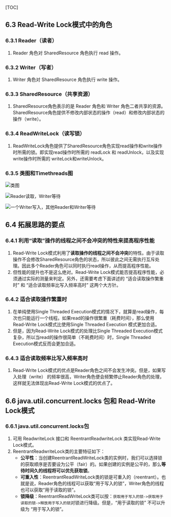 [TOC]

## 6.3 Read-Write Lock模式中的角色

### 6.3.1 Reader（读者）
1. Reader 角色对 SharedResource 角色执行 read 操作。

### 6.3.2 Writer（写者）
1. Writer 角色对 SharedResource 角色执行 write 操作。

### 6.3.3 SharedResource（共享资源）
1. SharedResource角色表示的是 Reader 角色和 Writer 角色二者共享的资源。SharedResource角色提供不修改内部状态的操作（read）和修改内部状态的操作（write）。

### 6.3.4 ReadWriteLock（读写锁）
1. ReadWriteLock角色提供了SharedResource角色实现read操作和write操作时所需的锁。即实现read操作时所需的 readLock 和 readUnlock，以及实现write操作时所需的 writeLock和writeUnlock。

### 6.3.5 类图和Timethreads图
![类图](http://ww1.sinaimg.cn/mw690/d8e93840ly1g150jtygsej20tx0bydi2.jpg)

![Reader读取，Writer等待](http://ww1.sinaimg.cn/mw690/d8e93840ly1g150ju0ofxj20l10c4404.jpg)


![一个Writer写入，其他Reader和Writer等待](http://ww1.sinaimg.cn/mw690/d8e93840ly1g150jtysmfj20kr0c9jsy.jpg)



## 6.4 拓展思路的要点

### 6.4.1 利用“读取”操作的线程之间不会冲突的特性来提高程序性能
1. Read-Write Lock模式利用了**读取操作的线程之间不会冲突**的特性。由于读取操作不会修改SharedResource角色的状态，所以彼此之间无需执行互斥处理。因此多个Reader角色可以同时执行read操作，从而提高程序性能。
2. 但性能的提升也不是这么绝对。Read-Write Lock模式能否提高程序性能，必须通过实际的测量来判定。另外，还需要考虑下面讲述的 “适合读取操作繁重时” 和 “适合读取频率比写入频率高时” 这两个大方针。

### 6.4.2 适合读取操作繁重时
1. 在单纯使用Single Threaded Execution模式的情况下，就算是read操作，每次也只能运行一个线程。如果read的操作很繁重（耗费时间），那么使用Read-Write Lock模式比使用Single Threaded Execution 模式更加合适。
2. 但是，因为Read-Write Lock模式的处理比Single Threaded Execution模式复杂，所以当read的操作很简单（不耗费时间）时，Single Threaded Execution模式反而会更加合适。

### 6.4.3 适合读取频率比写入频率高时
1. Read-Write Lock模式的优点是Reader角色之间不会发生冲突。但是，如果写入处理（write）
的频率很高，Writer角色便会频繁停止Reader角色的处理，这样就无法体现出Read-Write Lock模式的优点了。



## 6.6 java.util.concurrent.locks 包和 Read-Write Lock模式

### 6.6.1 java.util.concurrent.locks包
1. 可用 ReadwriteLock 接口和 ReentrantReadwriteLock 类实现Read-Write Lock模式。
2. ReentrantReadwriteLock类的主要特征如下：
    + **公平性**：当创建ReentrantReadWriteLock类的实例时，我们可以选择锁的获取顺序是否要设为公平（fair）的。如果创建的实例是公平的，那么**等待时间久的线程将可以优先获取锁**。
    + **可重入性**：ReentrantReadWriteLock类的锁是可重入的（reentrant）。也就是说，Reader角色的线程可以获取“用于写入的锁”，Writer角色的线程也可以获取“用于读取的锁”。
    + **锁降级**：ReentrantReadWriteLock类可以按：```获取用于写入的锁->获取用于读取的锁->释放用于写入的锁```对锁进行降级。但是，“用于读取的锁” 不可以升级为 “用于写入的锁”。


















